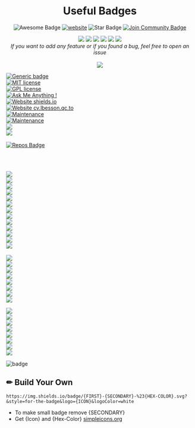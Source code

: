 <!--
<div align="center">  
<a href="https://github.com/clubgamma/Awesome-Flutter-Art/stargazers"><img src="https://img.shields.io/github/stars/rudrabarad/Medi-Consult?style=flat"/></a>
<a href="https://github.com/clubgamma/Awesome-Flutter-Art/network/members"><img src="https://img.shields.io/github/forks/rudrabarad/Medi-Consult?style=flat"/></a>
<a href="https://github.com/clubgamma/Awesome-Flutter-Art/pulls"><img src="https://img.shields.io/github/issues-pr/rudrabarad/Medi-Consult?style=flat?color=yellow"/></a>
<a href="https://github.com/clubgamma/Awesome-Flutter-Art/issues"><img src="https://img.shields.io/github/issues/rudrabarad/Medi-Consult?style=flat"/></a>
<a href="https://github.com/clubgamma/Awesome-Flutter-Art/graphs/contributors"><img src="https://img.shields.io/github/contributors/rudrabarad/Medi-Consult?color=orange"/></a>
<a href="https://github.com/clubgamma/Awesome-Flutter-Art/blob/master/LICENSE"><img src="https://img.shields.io/github/license/rudrabarad/Medi-Consult?color=1abc9c"/></a>
<br>
<i>If you want to add any feature or if you found a bug, feel free to open an issue</i><br><br>
<a href="https://github.com/clubgamma/Awesome-Flutter-Art/issues/new"><img src="https://img.shields.io/badge/Query-Ask_Us_Anything-red"/></a>
<br><br><br>
</div>
-->
<h1 align="center">Useful Badges</h1>
<div align="center">
<img src="https://cdn.rawgit.com/sindresorhus/awesome/d7305f38d29fed78fa85652e3a63e154dd8e8829/media/badge.svg" alt="Awesome Badge"/>
<a href="https://zzetao.github.io/awesome-github-profile/"><img src="https://img.shields.io/static/v1?label=&labelColor=505050&message=website&color=%230076D6&style=flat&logo=google-chrome&logoColor=%230076D6" alt="website"/></a>
<!-- <img src="http://hits.dwyl.com/abhisheknaiidu/awesome-github-profile-readme.svg" alt="Hits Badge"/> -->
<img src="https://img.shields.io/static/v1?label=%F0%9F%8C%9F&message=If%20Useful&style=style=flat&color=BC4E99" alt="Star Badge"/>
<a href="https://discord.gg/XTW52Kt"><img src="https://img.shields.io/discord/733027681184251937.svg?style=flat&label=Join%20Community&color=7289DA" alt="Join Community Badge"/></a><br>

<a href="https://github.com/clubgamma/Awesome-Flutter-Art/stargazers"><img src="https://img.shields.io/github/stars/rudrabarad/experiment?style=flat"/></a>
<a href="https://github.com/clubgamma/Awesome-Flutter-Art/network/members"><img src="https://img.shields.io/github/forks/rudrabarad/experiment?style=flat"/></a>
<a href="https://github.com/clubgamma/Awesome-Flutter-Art/pulls"><img src="https://img.shields.io/github/issues-pr/rudrabarad/experiment?style=flat?color=yellow"/></a>
<a href="https://github.com/clubgamma/Awesome-Flutter-Art/issues"><img src="https://img.shields.io/github/issues/rudrabarad/experiment?style=flat"/></a>
<a href="https://github.com/clubgamma/Awesome-Flutter-Art/graphs/contributors"><img src="https://img.shields.io/github/contributors/rudrabarad/experiment?color=orange"/></a>
<a href="https://github.com/clubgamma/Awesome-Flutter-Art/blob/master/LICENSE"><img src="https://img.shields.io/github/license/rudrabarad/experiment?color=1abc9c"/></a>
<br>
<i>If you want to add any feature or if you found a bug, feel free to open an issue</i><br><br>
<a href="https://github.com/clubgamma/Awesome-Flutter-Art/issues/new"><img src="https://img.shields.io/badge/Query-Ask_Me_Anything-red"/></a>

</div>


[![Generic badge](https://img.shields.io/badge/<SUBJECT>-<STATUS>-<COLOR>.svg)](https://shields.io/)
<br>
[![MIT license](https://img.shields.io/badge/License-MIT-blue.svg)](https://lbesson.mit-license.org/)
<br>
[![GPL license](https://img.shields.io/badge/License-GPL-blue.svg)](http://perso.crans.org/besson/LICENSE.html)
<br>
[![Ask Me Anything !](https://img.shields.io/badge/Ask%20me-anything-1abc9c.svg)](https://GitHub.com/Naereen/ama)
<br>
[![Website shields.io](https://img.shields.io/website-up-down-green-red/http/shields.io.svg)](http://shields.io/)
<br>
[![Website cv.lbesson.qc.to](https://img.shields.io/website-up-down-green-red/http/cv.lbesson.qc.to.svg)](http://cv.lbesson.qc.to/)
<br>
[![Maintenance](https://img.shields.io/badge/Maintained%3F-yes-green.svg)](https://GitHub.com/Naereen/StrapDown.js/graphs/commit-activity)
<br>
[![Maintenance](https://img.shields.io/badge/Maintained%3F-no-red.svg)](https://bitbucket.org/lbesson/ansi-colors)
<br>
![](https://img.shields.io/badge/Customized-Badge-blue)
<br>
![](https://img.shields.io/badge/Left-Right-yellow)
<br>
<br>
[![Repos Badge](https://badges.pufler.dev/repos/rudrabarad)](https://badges.pufler.dev)

<br>
<br>
<!-- https://shields.io/ -->
<!-- ?style= flat/plastic/flat-square/for-the-badge/social -->
<!-- ?color=brightgreen/green/yellowgreen/yellow/orange/red/blue/lightgrey/success/important/critical/informational/inactive/blueviolet/ff69b4(pink)/9cf(skyblue) -->

![](https://img.shields.io/github/languages/count/rudrabarad/Medi-Consult?style=for-the-badge)
<br>
![](https://img.shields.io/github/languages/top/rudrabarad/medi-consult?color=#E0FFFF&style=flat)
<br>
![](https://img.shields.io/github/languages/code-size/rudrabarad/Medi-Consult)
<br>
![](https://img.shields.io/github/repo-size/rudrabarad/Medi-Consult)
<br>
![](https://img.shields.io/github/issues/rudrabarad/Medi-Consult)
<br>
![](https://img.shields.io/github/issues-pr/rudrabarad/Medi-Consult)
<br>
![](https://img.shields.io/github/followers/rudrabarad?style=social)
<br>
![](https://img.shields.io/github/forks/rudrabarad/Medi-Consult?style=social)
<br>
![](https://img.shields.io/github/stars/rudrabarad/Medi-Consult?style=social)
<br>
![](https://img.shields.io/github/watchers/rudrabarad/Medi-Consult?style=social)
<br>
![](https://img.shields.io/twitter/follow/rudraabarad?style=social)
<br>
![](https://img.shields.io/github/contributors/rudrabarad/Medi-Consult)
<br>
![](https://img.shields.io/github/last-commit/rudrabarad/Medi-Consult)
<br>
<br>
![](https://img.shields.io/badge/Whatsapp-%2325D366.svg?&style=flat&logo=whatsapp&logoColor=white)
<br>
![](https://img.shields.io/badge/Facebook-%231877F2.svg?&style=flat&logo=facebook&logoColor=white)
<br>
![](https://img.shields.io/badge/Instagram-%23E4405F.svg?&style=flat&logo=instagram&logoColor=white)
<br>
![](https://img.shields.io/badge/Twitter-%231DA1F2.svg?&style=flat&logo=twitter&logoColor=white)
<br>
![](https://img.shields.io/badge/LinkedIn-%230077B5.svg?&style=flat&logo=linkedin&logoColor=white)
<br>
![](https://img.shields.io/badge/Medium-%2312100E.svg?&style=flat&logo=medium&logoColor=white)
<br>
![](https://img.shields.io/badge/Youtube-%23FF0000.svg?&style=flat&logo=youtube&logoColor=white)
<br>
![](https://img.shields.io/badge/Behance-%231877F2.svg?&style=flat&logo=behance&logoColor=white)
<br>


![](https://img.shields.io/badge/Whatsapp-%2325D366.svg?&style=for-the-badge&logo=whatsapp&logoColor=white)
<br>
![](https://img.shields.io/badge/Facebook-%231877F2.svg?&style=for-the-badge&logo=facebook&logoColor=white)
<br>
![](https://img.shields.io/badge/Instagram-%23E4405F.svg?&style=for-the-badge&logo=instagram&logoColor=white)
<br>
![](https://img.shields.io/badge/Twitter-%231DA1F2.svg?&style=for-the-badge&logo=twitter&logoColor=white)
<br>
![](https://img.shields.io/badge/LinkedIn-%230077B5.svg?&style=for-the-badge&logo=linkedin&logoColor=white)
<br>
![](https://img.shields.io/badge/Medium-%2312100E.svg?&style=for-the-badge&logo=medium&logoColor=white)
<br>
![](https://img.shields.io/badge/Youtube-%23FF0000.svg?&style=for-the-badge&logo=youtube&logoColor=white)
<br>
![](https://img.shields.io/badge/Behance-%231877F2.svg?&style=for-the-badge&logo=behance&logoColor=white)
<br>

![badge](https://img.shields.io/endpoint?url=https://gist.githubusercontent.com/rudrabarad/2403bc384b5b39128ef35b0c0b9f7050/raw/try.json)

  


## ✏ Build Your Own

```
https://img.shields.io/badge/{FIRST}-{SECONDARY}-%23{HEX-COLOR}.svg?&style=for-the-badge&logo={ICON}&logoColor=white
```

- To make small badge remove {SECONDARY}
- Get {Icon} and {Hex-Color} [simpleicons.org](https://simpleicons.org/)

